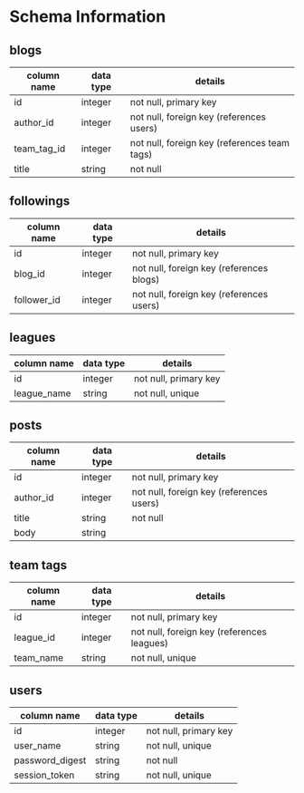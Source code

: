 # Schema Information

## blogs
column name | data type | details
------------|-----------|-----------------------
id          | integer   | not null, primary key
author_id   | integer   | not null, foreign key (references users)
team_tag_id | integer   | not null, foreign key (references team tags)
title       | string    | not null

## followings
column name | data type | details
------------|-----------|-----------------------
id          | integer   | not null, primary key
blog_id     | integer   | not null, foreign key (references blogs)
follower_id | integer   | not null, foreign key (references users)

## leagues
column name | data type | details
------------|-----------|-----------------------
id          | integer   | not null, primary key
league_name | string    | not null, unique


## posts
column name | data type | details
------------|-----------|-----------------------
id          | integer   | not null, primary key
author_id   | integer   | not null, foreign key (references users)
title       | string    | not null
body        | string    |

## team tags
column name | data type | details
------------|-----------|-----------------------
id          | integer   | not null, primary key
league_id   | integer   | not null, foreign key (references leagues)
team_name   | string    | not null, unique

## users
column name     | data type | details
----------------|-----------|-----------------------
id              | integer   | not null, primary key
user_name       | string    | not null, unique
password_digest | string    | not null
session_token   | string    | not null, unique
